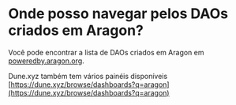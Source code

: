 # Onde posso navegar pelos DAOs criados em Aragon?

Você pode encontrar a lista de DAOs criados em Aragon em [poweredby.aragon.org](https://poweredby.aragon.org/).

Dune.xyz também tem vários painéis disponíveis [https://dune.xyz/browse/dashboards?q=aragon](https://dune.xyz/browse/dashboards?q=aragon)
